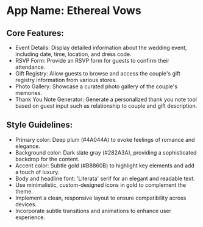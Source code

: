 # **App Name**: Ethereal Vows

## Core Features:

- Event Details: Display detailed information about the wedding event, including date, time, location, and dress code.
- RSVP Form: Provide an RSVP form for guests to confirm their attendance.
- Gift Registry: Allow guests to browse and access the couple's gift registry information from various stores.
- Photo Gallery: Showcase a curated photo gallery of the couple's memories.
- Thank You Note Generator: Generate a personalized thank you note tool based on guest input such as relationship to couple and gift description.

## Style Guidelines:

- Primary color: Deep plum (#4A044A) to evoke feelings of romance and elegance.
- Background color: Dark slate gray (#282A3A), providing a sophisticated backdrop for the content.
- Accent color: Subtle gold (#B8860B) to highlight key elements and add a touch of luxury.
- Body and headline font: 'Literata' serif for an elegant and readable text.
- Use minimalistic, custom-designed icons in gold to complement the theme.
- Implement a clean, responsive layout to ensure compatibility across devices.
- Incorporate subtle transitions and animations to enhance user experience.